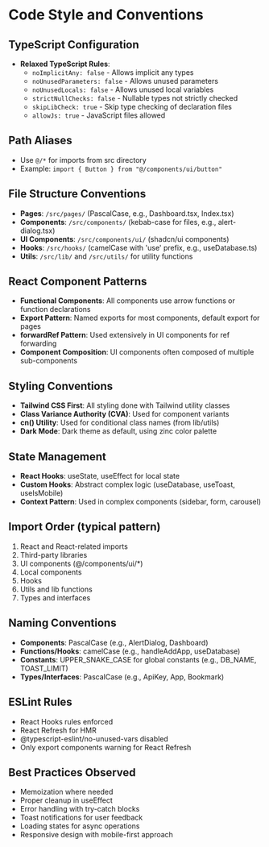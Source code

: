 # Code Style and Conventions

## TypeScript Configuration
- **Relaxed TypeScript Rules**:
  - `noImplicitAny: false` - Allows implicit any types
  - `noUnusedParameters: false` - Allows unused parameters
  - `noUnusedLocals: false` - Allows unused local variables
  - `strictNullChecks: false` - Nullable types not strictly checked
  - `skipLibCheck: true` - Skip type checking of declaration files
  - `allowJs: true` - JavaScript files allowed

## Path Aliases
- Use `@/*` for imports from src directory
- Example: `import { Button } from "@/components/ui/button"`

## File Structure Conventions
- **Pages**: `/src/pages/` (PascalCase, e.g., Dashboard.tsx, Index.tsx)
- **Components**: `/src/components/` (kebab-case for files, e.g., alert-dialog.tsx)
- **UI Components**: `/src/components/ui/` (shadcn/ui components)
- **Hooks**: `/src/hooks/` (camelCase with 'use' prefix, e.g., useDatabase.ts)
- **Utils**: `/src/lib/` and `/src/utils/` for utility functions

## React Component Patterns
- **Functional Components**: All components use arrow functions or function declarations
- **Export Pattern**: Named exports for most components, default export for pages
- **forwardRef Pattern**: Used extensively in UI components for ref forwarding
- **Component Composition**: UI components often composed of multiple sub-components

## Styling Conventions
- **Tailwind CSS First**: All styling done with Tailwind utility classes
- **Class Variance Authority (CVA)**: Used for component variants
- **cn() Utility**: Used for conditional class names (from lib/utils)
- **Dark Mode**: Dark theme as default, using zinc color palette

## State Management
- **React Hooks**: useState, useEffect for local state
- **Custom Hooks**: Abstract complex logic (useDatabase, useToast, useIsMobile)
- **Context Pattern**: Used in complex components (sidebar, form, carousel)

## Import Order (typical pattern)
1. React and React-related imports
2. Third-party libraries
3. UI components (@/components/ui/*)
4. Local components
5. Hooks
6. Utils and lib functions
7. Types and interfaces

## Naming Conventions
- **Components**: PascalCase (e.g., AlertDialog, Dashboard)
- **Functions/Hooks**: camelCase (e.g., handleAddApp, useDatabase)
- **Constants**: UPPER_SNAKE_CASE for global constants (e.g., DB_NAME, TOAST_LIMIT)
- **Types/Interfaces**: PascalCase (e.g., ApiKey, App, Bookmark)

## ESLint Rules
- React Hooks rules enforced
- React Refresh for HMR
- @typescript-eslint/no-unused-vars disabled
- Only export components warning for React Refresh

## Best Practices Observed
- Memoization where needed
- Proper cleanup in useEffect
- Error handling with try-catch blocks
- Toast notifications for user feedback
- Loading states for async operations
- Responsive design with mobile-first approach